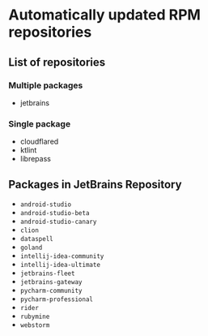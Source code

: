 # Automatically updated RPM repositories

## List of repositories

### Multiple packages

* jetbrains

### Single package

* cloudflared
* ktlint
* librepass

## Packages in JetBrains Repository

* `android-studio`
* `android-studio-beta`
* `android-studio-canary`
* `clion`
* `dataspell`
* `goland`
* `intellij-idea-community`
* `intellij-idea-ultimate`
* `jetbrains-fleet`
* `jetbrains-gateway`
* `pycharm-community`
* `pycharm-professional`
* `rider`
* `rubymine`
* `webstorm`
